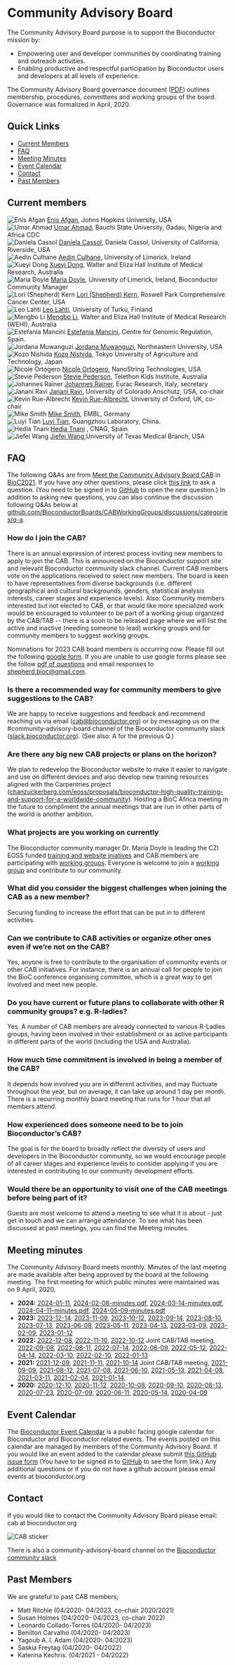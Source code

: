 # Community Advisory Board

The Community Advisory Board purpose is to support the Bioconductor
mission by:

- Empowering user and developer communities by coordinating training and outreach activities.
- Enabling productive and respectful participation by Bioconductor users and developers at all levels of experience.

The Community Advisory Board governance document ([PDF][1]) outlines membership, procedures, committees and working groups of the board. Governance was formalized in April, 2020.

[1]: CAB-Governance.pdf

## Quick Links

- [Current Members](#current-members)
- [FAQ](#faq)
- [Meeting Minutes](#meeting-minutes)
- [Event Calendar](#event-calendar)
- [Contact](#contact)
- [Past Members](#past-members)

## Current members

<!--0. Image, 1. Twitter, 2. Github, 3. Google , 4. LinkedIn, 5. Vcard/website. and 0.x is icon, 1.1 is person link) -->

<div class="gallery">
  <div class="gallery-card">
    <img src="/images/cab/EnisAfgan.png" alt="Enis Afgan" title="Enis Afgan"/>
    <a href="https://www.linkedin.com/in/afgane/">Enis Afgan</a>, Johns Hopkins University, USA
  </div>
  <div class="gallery-card">
    <img src="/images/cab/UmarAhmad.png" alt="Umar Ahmad" title="Umar Ahmad"/>
    <a href="https://www.linkedin.com/in/babasaraki">Umar Ahmad</a>, Bauchi State University, Gadau, Nigeria and Africa CDC
  </div>
  <div class="gallery-card">
    <img src="/images/cab/DanielaCassol.png" alt="Daniela Cassol" title="Daniela Cassol"/>
    <a href="https://www.dcassol.com/">Daniela Cassol</a>, Daniela Cassol, University of California, Riverside, USA
  </div>
  <div class="gallery-card">
    <img src="/images/cab/AedinCulhane.png" alt="Aedin Culhane" title="Aedin Culhane"/>
    <a href="https://www.ul.ie/limerick-dcrc/prof-aedin-culhane">Aedin Culhane</a>, University of Limerick, Ireland
  </div>
  <div class="gallery-card">
    <img src="/images/cab/XueyiDong.png" alt="Xueyi Dong" title="Xueyi Dong"/>
    <a href="#">Xueyi Dong</a>, Walter and Eliza Hall Institute of Medical Research, Australia
  </div>
  <div class="gallery-card">
    <img src="/images/cab/MariaDoyle.png"
            alt="Maria Doyle" title="Maria Doyle"/>
    <a href="https://www.linkedin.com/in/maria-doyle-11220739/">Maria Doyle</a>, University of Limerick, Ireland, Bioconductor Community Manager
  </div>
  <div class="gallery-card">
    <img src="/images/cab/LoriShepherd.png"
            alt="Lori (Shepherd) Kern" title="Lori (Shepherd) Kern"/>
    <a href="https://www.linkedin.com/in/lori-shepherd-b49993172">Lori (Shepherd) Kern</a>, Roswell Park Comprehensive Cancer Center, USA
  </div>
  <div class="gallery-card">
    <img src="/images/cab/LeoLahti.png"
          alt="Leo Lahti" title="Leo Lahti"/>
    <a href="https://datascience.utu.fi/">Leo Lahti</a>, University of Turku, Finland
  </div>
  <div class="gallery-card">
    <img src="/images/cab/MengboLi.png"
          alt="Mengbo Li" title="Mengbo Li"/>
    <a href="https://au.linkedin.com/in/mengbo-li-064b2b230">Mengbo Li</a>, Walter and Eliza Hall Institute of Medical Research (WEHI), Australia
  </div>
  <div class="gallery-card">
    <img src="/images/cab/EstefaniaMancini.png"
          alt="Estefania Mancini" title="Estefania Mancini"/>
    <a href="https://scholar.google.com/citations?user=ypGqJkEAAAAJ">Estefania Mancini</a>, Centre for Genomic Regulation, Spain.
  </div>
  <div class="gallery-card">
    <img src="/images/cab/JordanaMuwanguzi.png"
          alt="Jordana Muwanguzi" title="Jordana Muwanguzi"/>
    <a href="https://www.linkedin.com/in/muwajorda">Jordana Muwanguzi</a>, Northeastern University, USA
  </div>
  <div class="gallery-card">
    <img src="/images/cab/KozoNishida.png"
          alt="Kozo Nishida" title="Kozo Nishida"/>
    <a href="https://github.com/kozo2">Kozo Nishida</a>, Tokyo University of Agriculture and Technology, Japan
  </div>
  <div class="gallery-card">
    <img src="/images/cab/NicoleOrtogero.png"
          alt="Nicole Ortogero" title="Nicole Ortogero"/>
    <a href="https://www.linkedin.com/in/nicoleortogero/">Nicole Ortogero</a>, NanoString Technologies, USA
  </div>
  <div class="gallery-card">
    <img src="/images/cab/SteviePederson.png"
          alt="Stevie Pederson" title="Stevie Pederson"/>
    <a href="https://www.telethonkids.org.au/contact-us/our-people/p/stephen-pederson/">Stevie Pederson</a>, Telethon Kids Institute, Australia
  </div>
  <div class="gallery-card">
    <img src="/images/cab/JohannesRainer.png"
          alt="Johannes Rainer" title="Johannes Rainer"/>
    <a href="http://www.eurac.edu/en/research/health/biomed/staff/Pages/staffdetails.aspx?persId=34084">Johannes Rainer</a>, Eurac Research, Italy, secretary
  </div>
  <div class="gallery-card">
    <img src="/images/cab/JananiRavi.png"
          alt="Janani Ravi" title="Janani Ravi"/>
    <a href="https://jravilab.github.io/">Janani Ravi</a>, University of Colorado Anschutz, USA, co-chair
  </div>
  <div class="gallery-card">
    <img src="/images/cab/KevinRueAlbrecht.png"
          alt="Kevin Rue-Albrecht" title="Kevin Rue-Albrecht"/>
    <a href="https://www.rdm.ox.ac.uk/people/kevin-rue-albrecht">Kevin Rue-Albrecht</a>, University of Oxford, UK, co-chair
  </div>
  <div class="gallery-card">
    <img src="/images/cab/MikeSmith.png"
          alt="Mike Smith" title="Mike Smith"/>
    <a href="https://www.huber.embl.de/people/mike-smith/">Mike Smith</a>, EMBL, Germany
  </div>
  <div class="gallery-card">
    <img src="/images/cab/LuyiTian.png"
          alt="Luyi Tian" title="Luyi Tian"/>
    <a href="https://twitter.com/Luyi_T">Luyi Tian</a>, Guangzhou Laboratory, China.
  </div>
  <div class="gallery-card">
    <img src="/images/cab/HediaTnani.png"
          alt="Hedia Tnani" title="Hedia Tnani"/>
    <a href="https://www.linkedin.com/in/h%C3%A9dia-tnani-0095221a7/">Hedia Tnani</a>
    , CNAG, Spain
  </div>
  <div class="gallery-card">
    <img src="/images/cab/JiefeiWang.png"
          alt="Jiefei Wang" title="Jiefei Wang"/>
    <a href="https://github.com/Jiefei-Wang">Jiefei Wang</a>,University of Texas Medical Branch, USA
  </div>
</div>

## FAQ

The following Q&As are from [Meet the Community Advisory Board CAB](https://www.youtube.com/watch?v=LTT1i_ACpxc) in [BioC2021](https://bioc2021.bioconductor.org/).
If you have any other questions, please click [this link](https://github.com/BioconductorBoards/CABWorkingGroups/discussions/new) to ask a question.
(You need to be signed in to [GitHub](https://github.com/) to open the new question.)
In addition to asking new questions, you can also continue the discussion following Q&As below at
[github.com/BioconductorBoards/CABWorkingGroups/discussions/categories/q-a](https://github.com/BioconductorBoards/CABWorkingGroups/discussions/categories/q-a).

### How do I join the CAB?

There is an annual expression of interest process inviting new members to apply to join the CAB. This is announced on the Bioconductor support site and relevant Bioconductor community slack channel. Current CAB members vote on the applications received to select new members. The board is keen to have representatives from diverse backgrounds (i.e. different geographical and cultural backgrounds, genders, statistical analysis interests, career stages and experience levels).
Also: Community members interested but not elected to CAB, or that would like more specialized work would be encouraged to volunteer to be part of a working group organized by the CAB/TAB -- there is a soon to be released page where we will list the active and inactive (needing someone to lead) working groups and for community members to suggest working groups.

Nominations for 2023 CAB board members is occurring now. Please fill out the
following [google form](https://forms.gle/2nb2fJE4jgca3nqi7). If you are unable
to use google forms please see the follow [pdf of
questions](NominationFormQuesetions.pdf) and email responses to
shepherd.bioc@gmail.com.

### Is there a recommended way for community members to give suggestions to the CAB?

We are happy to receive suggestions and feedback and recommend reaching us via email (cab@bioconductor.org) or by messaging us on the #community-advisory-board channel of the Bioconductor community slack ([slack.bioconductor.org](https://slack.bioconductor.org/)).
(See also: A for the previous Q.)

### Are there any big new CAB projects or plans on the horizon?

We plan to redevelop the Bioconductor website to make it easier to navigate and use on different devices and also develop new training resources aligned with the Carpentries project ([chanzuckerberg.com/eoss/proposals/bioconductor-high-quality-training-and-support-for-a-worldwide-community](https://chanzuckerberg.com/eoss/proposals/bioconductor-high-quality-training-and-support-for-a-worldwide-community/)). Hosting a BioC Africa meeting in the future to compliment the annual meetings that are run in other parts of the world is another ambition.

### What projects are you working on currently

The Bioconductor community manager Dr. Maria Doyle is leading the CZI EOSS funded [training and website iniatives](https://chanzuckerberg.com/eoss/proposals/bioconductor-high-quality-training-and-support-for-a-worldwide-community/) and CAB members are participating with [working groups](https://workinggroups.bioconductor.org). Everyone is welcome to join a [working group](https://workinggroups.bioconductor.org) and contribute to our community.

### What did you consider the biggest challenges when joining the CAB as a new member?

Securing funding to increase the effort that can be put in to different activities.

### Can we contribute to CAB activities or organize other ones even if we’re not on the CAB?

Yes, anyone is free to contribute to the organisation of community events or other CAB initiatives. For instance, there is an annual call for people to join the BioC conference organising committee, which is a great way to get involved and meet new people.

### Do you have current or future plans to collaborate with other R community groups? e.g. R-ladies?

Yes. A number of CAB members are already connected to various R-Ladies groups, having been involved in their establishment or as active participants in different parts of the world (including the USA and Australia).

### How much time commitment is involved in being a member of the CAB?

It depends how involved you are in different activities, and may fluctuate throughout the year, but on average, it can take up around 1 day per month. There is a recurring monthly board meeting that runs for 1 hour that all members attend.

### How experienced does someone need to be to join Bioconductor’s CAB?

The goal is for the board to broadly reflect the diversity of users and developers in the Bioconductor community, so we would encourage people of all career stages and experience levels to consider applying if you are interested in contributing to our community development efforts.

### Would there be an opportunity to visit one of the CAB meetings before being part of it?

Guests are most welcome to attend a meeting to see what it is about - just get in touch and we can arrange attendance.
To see what has been discussed at past meetings, you can find the Meeting minutes.

## Meeting minutes

The Community Advisory Board meets monthly. Minutes of the last meeting are made available after being approved by the board at the following meeting. The first meeting for which public minutes were maintained was on 9 April, 2020.

- **2024:**  [2024-01-11](2024-01-11-minutes.pdf),
  [2024-02-08-minutes.pdf](2024-02-08-minutes.pdf),
  [2024-03-14-minutes.pdf](2024-03-14-minutes.pdf),
  [2024-04-11-minutes.pdf](2024-04-11-minutes.pdf),
  [2024-05-09-minutes.pdf](2024-05-09-minutes.pdf)
- **2023:**  [2023-12-14](2023-12-14-minutes.pdf),
  [2023-11-09](2023-11-09-minutes.pdf),
  [2023-10-12](2023-10-12-minutes.pdf),
  [2023-09-14](2023-09-14-minutes.pdf),
  [2023-08-10](2023-08-10-minutes.pdf),
  [2023-07-13](2023-07-13-minutes.pdf), 
  [2023-06-08](2023-06-08-minutes.pdf), 
  [2023-05-11](2023-05-11-minutes.pdf), 
  [2023-04-13](2023-04-13-minutes.pdf), 
  [2023-03-09](2023-03-09-minutes.pdf), 
  [2023-02-09](2023-02-09-minutes.pdf), 
  [2023-01-12](2023-01-12-minutes.pdf)
- **2022:**  [2022-12-08](2022-12-08-minutes.pdf), [2022-11-10](2022-11-10-minutes.pdf), [2022-10-12](2022-10-12-cab-tab-joint-meeting-minutes.pdf) Joint CAB/TAB meeting, [2022-09-08](2022-09-08-minutes.pdf), [2022-08-11](2022-08-11-minutes.pdf), [2022-07-14](2022-07-14-minutes.pdf), [2022-06-09](2022-06-09-minutes.pdf), [2022-05-12](2022-05-12-minutes.pdf), [2022-04-14](2022-04-14-minutes.pdf), [2022-03-10](2022-03-10-minutes.pdf), [2022-02-10](2022-02-10-minutes.pdf), [2022-01-13](2022-01-13-minutes.pdf)
- **2021:** [2021-12-09](2021-12-09-minutes.pdf),
  [2021-11-11](2021-11-11-minutes.pdf),
  [2021-10-14](2021-10-14-cab-tab-joint-meeting-minutes.pdf) Joint CAB/TAB meeting,
  [2021-09-09](2021-09-09-minutes.pdf),
  [2021-08-12](2021-08-12-minutes.pdf),
  [2021-07-08](2021-07-08-minutes.pdf),
  [2021-06-10](2021-06-10-minutes.pdf),
  [2021-05-13](2021-05-13-minutes.pdf),
  [2021-04-08](2021-04-08-minutes.pdf),
  [2021-03-11](2021-03-11-minutes.pdf),
  [2021-02-04](2021-02-04-minutes.pdf),
  [2021-01-14](2021-01-14-minutes.pdf),
- **2020:** [2020-12-10](2020-12-10-minutes.pdf),
  [2020-11-12](2020-11-12-minutes.pdf),
  [2020-10-08](2020-10-08-minutes.pdf),
  [2020-09-10](2020-09-10-minutes.pdf),
  [2020-08-13](2020-08-13-minutes.pdf),
  [2020-07-23](2020-07-23-minutes.pdf),
  [2020-07-09](2020-07-09-minutes.pdf),
  [2020-06-11](2020-06-11-minutes.pdf),
  [2020-05-14](2020-05-14-minutes.pdf),
  [2020-04-09](2020-04-09-minutes.pdf)

## Event Calendar

The [Bioconductor Event
Calendar](https://calendar.google.com/calendar/b/1?cid=YWtlczFvZGVsbW9kcDAzODV1ZHB2NDhpY29AZ3JvdXAuY2FsZW5kYXIuZ29vZ2xlLmNvbQ)
is a public facing google calendar for Bioconductor and Bioconductor related
events. The events posted on this calendar are managed by members of the
Community Advisory Board. If you would like an event added to the calendar
please submit [this GitHub issue form](https://github.com/BioconductorBoards/CABWorkingGroups/issues/new?assignees=kozo2&labels=event%2Ccalendar&template=EVENT-CALENDAR.yml&title=%5BEvent%5D%3A+REPLACE+ME+WITH+YOUR+EVENT+TITLE)
(You have to be signed in to [GitHub](https://github.com/) to see the form
link.) Any additional questions or if you do not have a github account please
email events at bioconductor.org

## Contact

If you would like to contact the Community Advisory Board please email: cab at bioconductor.org

<img src="/images/cab/cab.png" alt="CAB sticker" />

There is also a community-advisory-board channel on the [Bioconductor community slack](https://slack.bioconductor.org/)

## Past Members

We are grateful to past CAB members;

<ul class="inline_list">
<li>Matt Ritchie (04/2020- 04/2023, co-chair 2020/2021) </li>
<li>Susan Holmes (04/2020- 04/2023, co-chair 2022) </li>
<li>Leonardo Collado-Torres (04/2020- 04/2023) </li>
<li>Benilton Carvalho (04/2020- 04/2023) </li>
<li>Yagoub A. I. Adam (04/2020- 04/2023) </li>
<li>Saskia Freytag (04/2020- 04/2022)</li>
<li>Katerina Kechris. (04/2021 - 04/2022) </li>

</ul>


[1.1]: https://github.com/paulrobertlloyd/socialmediaicons/blob/main/twitter-24x24.png "twitter icon without padding"
[1.2]: https://github.com/paulrobertlloyd/socialmediaicons/blob/main/github-24x24.png "github icon without padding"
[1.3]: https://github.com/paulrobertlloyd/socialmediaicons/blob/main/google%2B-24x24.png "google plus icon without padding"
[1.4]: https://github.com/paulrobertlloyd/socialmediaicons/blob/main/linkedin-24x24.png "icon for linkedin which I need to get"
[1.5]: https://github.com/paulrobertlloyd/socialmediaicons/blob/main/vcard-24x24.png "vard"
